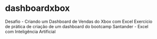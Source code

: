 # dashboardxbox
Desafio -  Criando um Dashboard de Vendas do Xbox com Excel
Exercício de prática de criação de um dashboard do bootcamp Santander - Excel com Inteligência Artificial
